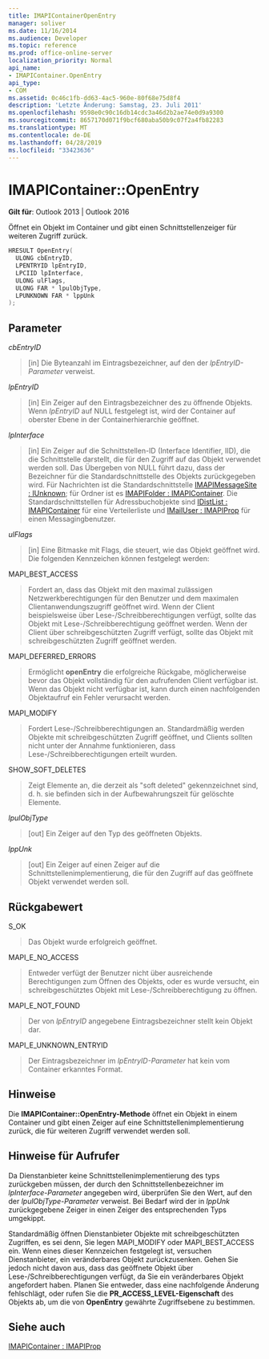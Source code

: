 ```yaml
---
title: IMAPIContainerOpenEntry
manager: soliver
ms.date: 11/16/2014
ms.audience: Developer
ms.topic: reference
ms.prod: office-online-server
localization_priority: Normal
api_name:
- IMAPIContainer.OpenEntry
api_type:
- COM
ms.assetid: 0c46c1fb-dd63-4ac5-960e-80f68e75d8f4
description: 'Letzte Änderung: Samstag, 23. Juli 2011'
ms.openlocfilehash: 9598e0c90c16db14cdc3a46d2b2ae74e0d9a9300
ms.sourcegitcommit: 8657170d071f9bcf680aba50b9c07f2a4fb82283
ms.translationtype: MT
ms.contentlocale: de-DE
ms.lasthandoff: 04/28/2019
ms.locfileid: "33423636"
---
```

# <a name="imapicontaineropenentry"></a>IMAPIContainer::OpenEntry

  
  
**Gilt für**: Outlook 2013 | Outlook 2016 
  
Öffnet ein Objekt im Container und gibt einen Schnittstellenzeiger für weiteren Zugriff zurück.
  
```cpp
HRESULT OpenEntry(
  ULONG cbEntryID,
  LPENTRYID lpEntryID,
  LPCIID lpInterface,
  ULONG ulFlags,
  ULONG FAR * lpulObjType,
  LPUNKNOWN FAR * lppUnk
);
```

## <a name="parameters"></a>Parameter

 _cbEntryID_
  
> [in] Die Byteanzahl im Eintragsbezeichner, auf den der  _lpEntryID-Parameter_ verweist. 
    
 _lpEntryID_
  
> [in] Ein Zeiger auf den Eintragsbezeichner des zu öffnende Objekts. Wenn  _lpEntryID_ auf NULL festgelegt ist, wird der Container auf oberster Ebene in der Containerhierarchie geöffnet. 
    
 _lpInterface_
  
> [in] Ein Zeiger auf die Schnittstellen-ID (Interface Identifier, IID), die die Schnittstelle darstellt, die für den Zugriff auf das Objekt verwendet werden soll. Das Übergeben von NULL führt dazu, dass der Bezeichner für die Standardschnittstelle des Objekts zurückgegeben wird. Für Nachrichten ist die Standardschnittstelle [IMAPIMessageSite : IUnknown](imapimessagesiteiunknown.md); für Ordner ist es [IMAPIFolder : IMAPIContainer](imapifolderimapicontainer.md). Die Standardschnittstellen für Adressbuchobjekte sind [IDistList : IMAPIContainer](idistlistimapicontainer.md) für eine Verteilerliste und [IMailUser : IMAPIProp](imailuserimapiprop.md) für einen Messagingbenutzer. 
    
 _ulFlags_
  
> [in] Eine Bitmaske mit Flags, die steuert, wie das Objekt geöffnet wird. Die folgenden Kennzeichen können festgelegt werden:
    
MAPI_BEST_ACCESS 
  
> Fordert an, dass das Objekt mit den maximal zulässigen Netzwerkberechtigungen für den Benutzer und dem maximalen Clientanwendungszugriff geöffnet wird. Wenn der Client beispielsweise über Lese-/Schreibberechtigungen verfügt, sollte das Objekt mit Lese-/Schreibberechtigung geöffnet werden. Wenn der Client über schreibgeschützten Zugriff verfügt, sollte das Objekt mit schreibgeschützten Zugriff geöffnet werden. 
    
MAPI_DEFERRED_ERRORS 
  
> Ermöglicht **openEntry** die erfolgreiche Rückgabe, möglicherweise bevor das Objekt vollständig für den aufrufenden Client verfügbar ist. Wenn das Objekt nicht verfügbar ist, kann durch einen nachfolgenden Objektaufruf ein Fehler verursacht werden. 
    
MAPI_MODIFY 
  
> Fordert Lese-/Schreibberechtigungen an. Standardmäßig werden Objekte mit schreibgeschützten Zugriff geöffnet, und Clients sollten nicht unter der Annahme funktionieren, dass Lese-/Schreibberechtigungen erteilt wurden. 
    
SHOW_SOFT_DELETES
  
> Zeigt Elemente an, die derzeit als "soft deleted" gekennzeichnet sind, d. h. sie befinden sich in der Aufbewahrungszeit für gelöschte Elemente.
    
 _lpulObjType_
  
> [out] Ein Zeiger auf den Typ des geöffneten Objekts.
    
 _lppUnk_
  
> [out] Ein Zeiger auf einen Zeiger auf die Schnittstellenimplementierung, die für den Zugriff auf das geöffnete Objekt verwendet werden soll.
    
## <a name="return-value"></a>Rückgabewert

S_OK 
  
> Das Objekt wurde erfolgreich geöffnet.
    
MAPI_E_NO_ACCESS 
  
> Entweder verfügt der Benutzer nicht über ausreichende Berechtigungen zum Öffnen des Objekts, oder es wurde versucht, ein schreibgeschütztes Objekt mit Lese-/Schreibberechtigung zu öffnen.
    
MAPI_E_NOT_FOUND 
  
> Der von  _lpEntryID_ angegebene Eintragsbezeichner stellt kein Objekt dar. 
    
MAPI_E_UNKNOWN_ENTRYID 
  
> Der Eintragsbezeichner im  _lpEntryID-Parameter_ hat kein vom Container erkanntes Format. 
    
## <a name="remarks"></a>Hinweise

Die **IMAPIContainer::OpenEntry-Methode** öffnet ein Objekt in einem Container und gibt einen Zeiger auf eine Schnittstellenimplementierung zurück, die für weiteren Zugriff verwendet werden soll. 
  
## <a name="notes-to-callers"></a>Hinweise für Aufrufer

Da Dienstanbieter keine Schnittstellenimplementierung des typs zurückgeben müssen, der durch den Schnittstellenbezeichner im  _lpInterface-Parameter_ angegeben wird, überprüfen Sie den Wert, auf den der  _lpulObjType-Parameter_ verweist. Bei Bedarf wird der in  _lppUnk_ zurückgegebene Zeiger in einen Zeiger des entsprechenden Typs umgekippt. 
  
Standardmäßig öffnen Dienstanbieter Objekte mit schreibgeschützten Zugriffen, es sei denn, Sie legen MAPI_MODIFY oder MAPI_BEST_ACCESS ein. Wenn eines dieser Kennzeichen festgelegt ist, versuchen Dienstanbieter, ein veränderbares Objekt zurückzusenken. Gehen Sie jedoch nicht davon aus, dass das geöffnete Objekt über Lese-/Schreibberechtigungen verfügt, da Sie ein veränderbares Objekt angefordert haben. Planen Sie entweder, dass eine nachfolgende Änderung fehlschlägt, oder rufen Sie die **PR_ACCESS_LEVEL-Eigenschaft** des Objekts ab, um die von **OpenEntry** gewährte Zugriffsebene zu bestimmen.
  
## <a name="see-also"></a>Siehe auch



[IMAPIContainer : IMAPIProp](imapicontainerimapiprop.md)

